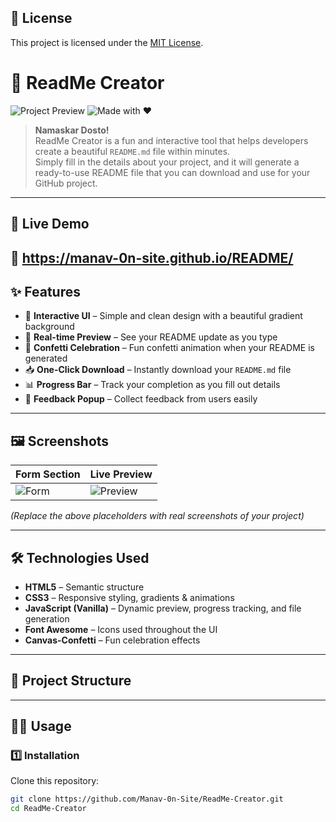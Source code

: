 ## 📜 License

This project is licensed under the [MIT License](LICENSE).



# 📄 ReadMe Creator

![Project Preview](https://img.shields.io/badge/README-Generator-purple?style=for-the-badge&logo=markdown)
![Made with ❤️](https://img.shields.io/badge/Made%20with-%E2%9D%A4%EF%B8%8F-ff69b4?style=for-the-badge)

> **Namaskar Dosto!**  
> ReadMe Creator is a fun and interactive tool that helps developers create a beautiful `README.md` file within minutes.  
> Simply fill in the details about your project, and it will generate a ready-to-use README file that you can download and use for your GitHub project.

---

## 🚀 Live Demo
🔗 https://manav-0n-site.github.io/README/
---

## ✨ Features
- 🎨 **Interactive UI** – Simple and clean design with a beautiful gradient background  
- 📝 **Real-time Preview** – See your README update as you type  
- 🎉 **Confetti Celebration** – Fun confetti animation when your README is generated  
- 📥 **One-Click Download** – Instantly download your `README.md` file  
- 📊 **Progress Bar** – Track your completion as you fill out details  
- 💬 **Feedback Popup** – Collect feedback from users easily  

---

## 🖼️ Screenshots
| Form Section | Live Preview |
|-------------|-------------|
| ![Form](https://via.placeholder.com/400x250.png?text=Form+Screenshot) | ![Preview](https://via.placeholder.com/400x250.png?text=Preview+Screenshot) |

*(Replace the above placeholders with real screenshots of your project)*

---

## 🛠️ Technologies Used
- **HTML5** – Semantic structure  
- **CSS3** – Responsive styling, gradients & animations  
- **JavaScript (Vanilla)** – Dynamic preview, progress tracking, and file generation  
- **Font Awesome** – Icons used throughout the UI  
- **Canvas-Confetti** – Fun celebration effects  

---

## 📂 Project Structure

---

## 🧑‍💻 Usage

### 1️⃣ Installation
Clone this repository:
```bash
git clone https://github.com/Manav-0n-Site/ReadMe-Creator.git
cd ReadMe-Creator
